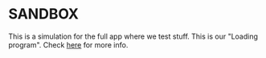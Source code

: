 # SANDBOX

This is a simulation for the full app where we test stuff.
This is our "Loading program". Check [here](https://www.youtube.com/watch?v=AGZiLMGdCE0) for more info.